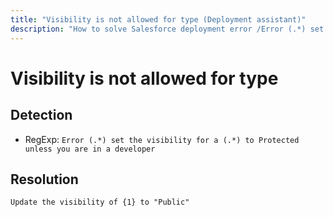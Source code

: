```yaml
---
title: "Visibility is not allowed for type (Deployment assistant)"
description: "How to solve Salesforce deployment error /Error (.*) set the visibility for a (.*) to Protected unless you are in a developer"
---
```

<!-- markdownlint-disable MD013 -->
# Visibility is not allowed for type

## Detection

- RegExp: `Error (.*) set the visibility for a (.*) to Protected unless you are in a developer`

## Resolution

```shell
Update the visibility of {1} to "Public"
```
